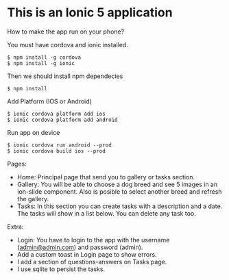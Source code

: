 # This is an Ionic 5 application 

How to make the app run on your phone?

You must have cordova and ionic installed.

    $ npm install -g cordova
    $ npm install -g ionic

Then we should install npm dependecies

    $ npm install


Add Platform (IOS or Android)

    $ ionic cordova platform add ios
    $ ionic cordova platform add android

Run app on device

    $ ionic cordova run android --prod
    $ ionic cordova build ios --prod


Pages: 

* Home: Principal page that send you to gallery or tasks section.
* Gallery: You will be able to choose a dog breed and see 5 images in an ion-slide component. Also is posible to select another breed and refresh the gallery.
* Tasks: In this section you can create tasks with a description and a date. The tasks will show in a list below. You can delete any task too.

Extra:

* Login: You have to login to the app with the username (admin@admin.com) and password (admin).
* Add a custom toast in Login page to show errors.
* I add a section of questions-answers on Tasks page.
* I use sqlite to persist the tasks.
